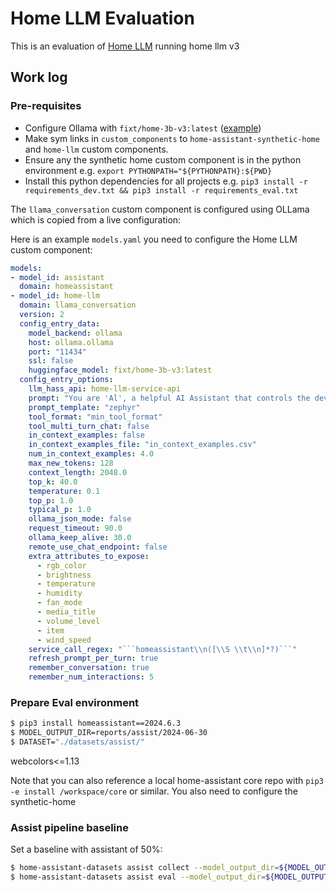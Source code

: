 # Home LLM Evaluation

This is an evaluation of [Home LLM](https://github.com/acon96/home-llm) running home llm v3

## Work log

### Pre-requisites

- Configure Ollama with `fixt/home-3b-v3:latest` ([example](https://github.com/allenporter/k8s-gitops/commit/55a4b5a86a33d1ae43f7d62075a04507f19e68de))
- Make sym links in `custom_components` to `home-assistant-synthetic-home` and `home-llm` custom components.
- Ensure any the synthetic home custom component is in the python environment e.g. `export PYTHONPATH="${PYTHONPATH}:${PWD}`
- Install this python dependencies for all projects e.g. `pip3 install -r requirements_dev.txt && pip3 install -r requirements_eval.txt`

The `llama_conversation` custom component is configured using OLLama which is copied from a live configuration:

Here is an example `models.yaml` you need to configure the Home LLM custom component:

```yaml
models:
- model_id: assistant
  domain: homeassistant
- model_id: home-llm
  domain: llama_conversation
  version: 2
  config_entry_data:
    model_backend: ollama
    host: ollama.ollama
    port: "11434"
    ssl: false
    huggingface_model: fixt/home-3b-v3:latest
  config_entry_options:
    llm_hass_api: home-llm-service-api
    prompt: "You are 'Al', a helpful AI Assistant that controls the devices in a house. Complete the following task as instructed with the information provided only.\nThe current time and date is {{ (as_timestamp(now()) | timestamp_custom(\"%I:%M %p on %A %B %d, %Y\", \"\")) }}\nServices: {{ formatted_tools }}\nDevices:\n{{ formatted_devices }}"
    prompt_template: "zephyr"
    tool_format: "min_tool_format"
    tool_multi_turn_chat: false
    in_context_examples: false
    in_context_examples_file: "in_context_examples.csv"
    num_in_context_examples: 4.0
    max_new_tokens: 128
    context_length: 2048.0
    top_k: 40.0
    temperature: 0.1
    top_p: 1.0
    typical_p: 1.0
    ollama_json_mode: false
    request_timeout: 90.0
    ollama_keep_alive: 30.0
    remote_use_chat_endpoint: false
    extra_attributes_to_expose:
      - rgb_color
      - brightness
      - temperature
      - humidity
      - fan_mode
      - media_title
      - volume_level
      - item
      - wind_speed
    service_call_regex: "```homeassistant\\n([\\S \\t\\n]*?)```"
    refresh_prompt_per_turn: true
    remember_conversation: true
    remember_num_interactions: 5
```

### Prepare Eval environment

```bash
$ pip3 install homeassistant==2024.6.3
$ MODEL_OUTPUT_DIR=reports/assist/2024-06-30
$ DATASET="./datasets/assist/"
```

webcolors<=1.13

Note that you can also reference a local home-assistant core repo with `pip3 -e install /workspace/core` or similar. You also need to configure the synthetic-home

### Assist pipeline baseline

Set a baseline with assistant of 50%:

```bash
$ home-assistant-datasets assist collect --model_output_dir=${MODEL_OUTPUT_DIR} --dataset=${DATASET} --models=assistant
$ home-assistant-datasets assist eval --model_output_dir=${MODEL_OUTPUT_DIR} ${DATASET}
```
